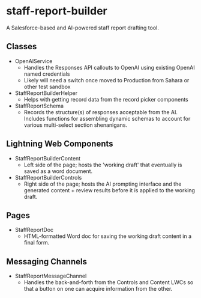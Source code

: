 # staff-report-builder
A Salesforce-based and AI-powered staff report drafting tool. 

## Classes
- OpenAIService
  - Handles the Responses API callouts to OpenAI using existing OpenAI named credentials
  - Likely will need a switch once moved to Production from Sahara or other test sandbox
- StaffReportBuilderHelper
  - Helps with getting record data from the record picker components
- StaffReportSchema
  - Records the structure(s) of responses acceptable from the AI. Includes functions for assembling dynamic schemas to account for various multi-select section shenanigans. 
## Lightning Web Components
- StaffReportBuilderContent
  - Left side of the page; hosts the 'working draft' that eventually is saved as a word document. 
- StaffReportBuilderControls
  - Right side of the page; hosts the AI prompting interface and the generated content + review results before it is applied to the working draft. 
## Pages
- StaffReportDoc
  - HTML-formatted Word doc for saving the working draft content in a final form. 
## Messaging Channels
- StaffReportMessageChannel
  - Handles the back-and-forth from the Controls and Content LWCs so that a button on one can acquire information from the other. 

